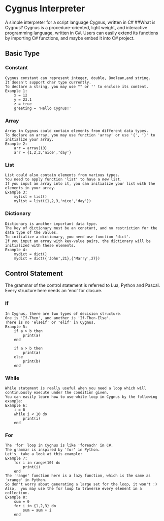 # Cygnus Interpreter
A simple interpreter for a script language Cygnus, written in C#
##What is Cygnus?
Cygnus is a procedure-oriented, light weight, and interactive programming language, written in C#.
Users can easily extend its functions by importing C# functions, and maybe embed it into C# project.
## Basic Type
### Constant
	Cygnus constant can represent integer, double, Boolean,and string. 
	It doesn't support char type currently. 
	To declare a string, you may use "" or '' to enclose its content.
	Example 1:
		x = 12
		y = 23.1
		z = true
		greeting = 'Hello Cygnus!'
### Array
	Array in Cygnus could contain elements from different data types. 
	To declare an array, you may use function 'array' or use '{', '}' to initialize your array.
	Example 2:
		arr = array(10)
		arr = {1,2,3,'nice','day'}
### List
	List could also contain elements from various types. 
	You need to apply function 'list' to have a new list. 
	If you input an array into it, you can initialize your list with the elements in your array.
	Example 3:
		mylist = list()
		mylist = list({1,2,3,'nice','day'})
### Dictionary
	Dictionary is another important data type. 
	The key of dictionary must be an constant, and no restriction for the data type of the values. 
	To initialize a dictionary, you need use function 'dict'. 
	If you input an array with key-value pairs, the dictionary will be initialized with these elements.
	Example 4:
		mydict = dict()
		mydict = dict({'John',21},{'Marry',27})
## Control Statement
The grammar of the control statement is referred to Lua, Python and Pascal. 
Every structure here needs an 'end' for closure.
### If
	In Cygnus, there are two types of decision structure. 
	One is 'If-Then', and another is 'If-Then-Else'. 
	There is no 'elseif' or 'elif' in Cygnus. 
	Example 5:
		if a > b then 
			print(a)
		end
		
		if a > b then
			print(a)
		else
			print(b)
		end
### While
	While statement is really useful when you need a loop which will continuously execute under the condition given.
	You can easily learn how to use while loop in Cygnus by the following example:
	Example 6:
		i = 0
		while i < 10 do
			print(i)
		end
### For 
	The 'for' loop in Cygnus is like 'foreach' in C#. 
	The grammar is inspired by 'for' in Python. 
	Let's  take a look at this example:
	Example 7:
		for i in range(10) do
			print(i)
		end
	The 'range' function here is a lazy function, which is the same as 'xrange' in Python. 
	So don't worry about generating a large set for the loop, it won't :)
	Also,  you may use the for loop to traverse every element in a collection.
	Example 8:
		sum = 0
		for i in {1,2,3} do
			sum = sum + i
		end
